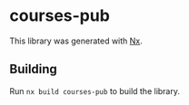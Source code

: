 # courses-pub

This library was generated with [Nx](https://nx.dev).

## Building

Run `nx build courses-pub` to build the library.
